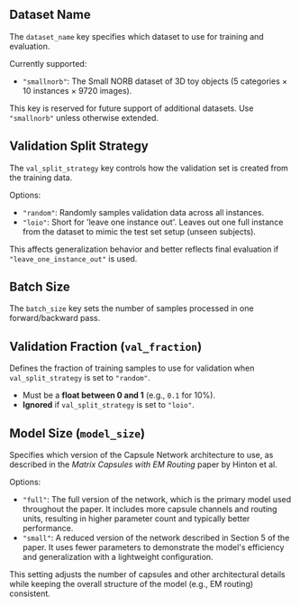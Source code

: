 ## Dataset Name

The `dataset_name` key specifies which dataset to use for training and evaluation.

Currently supported:
- `"smallnorb"`: The Small NORB dataset of 3D toy objects (5 categories × 10 instances × 9720 images).

This key is reserved for future support of additional datasets. Use `"smallnorb"` unless otherwise extended.


## Validation Split Strategy

The `val_split_strategy` key controls how the validation set is created from the training data.

Options:
- `"random"`: Randomly samples validation data across all instances.
- `"loio"`: Short for 'leave one instance out'. Leaves out one full instance from the dataset to mimic the test set setup (unseen subjects).

This affects generalization behavior and better reflects final evaluation if `"leave_one_instance_out"` is used.


## Batch Size

The `batch_size` key sets the number of samples processed in one forward/backward pass.


## Validation Fraction (`val_fraction`)

Defines the fraction of training samples to use for validation when `val_split_strategy` is set to `"random"`.

- Must be a **float between 0 and 1** (e.g., `0.1` for 10%).
- **Ignored** if `val_split_strategy` is set to `"loio"`.


## Model Size (`model_size`)

Specifies which version of the Capsule Network architecture to use, as described in the *Matrix Capsules with EM Routing* paper by Hinton et al.

Options:
- `"full"`: The full version of the network, which is the primary model used throughout the paper. It includes more capsule channels and routing units, resulting in higher parameter count and typically better performance.
- `"small"`: A reduced version of the network described in Section 5 of the paper. It uses fewer parameters to demonstrate the model's efficiency and generalization with a lightweight configuration.

This setting adjusts the number of capsules and other architectural details while keeping the overall structure of the model (e.g., EM routing) consistent.
